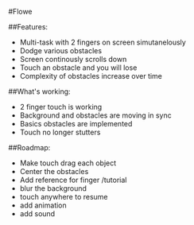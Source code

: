 #Flowe


##Features:
* Multi-task with 2 fingers on screen simutanelously 
* Dodge various obstacles
* Screen continously scrolls down
* Touch an obstacle and you will lose
* Complexity of obstacles increase over time

##What's working:
- 2 finger touch is working
- Background and obstacles are moving in sync
- Basics obstacles are implemented
- Touch no longer stutters

##Roadmap:
* Make touch drag each object
* Center the obstacles
* Add reference for finger /tutorial
* blur the background
* touch anywhere to resume
* add animation
* add sound



